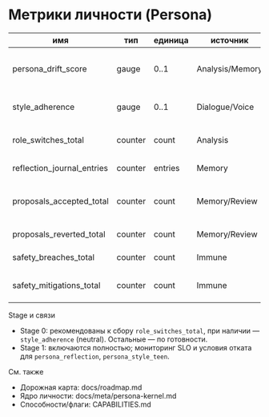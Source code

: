 <!-- neira:meta
id: NEI-20250830-Persona-Metrics
intent: docs
summary: |
  Метрики личности: дрейф, соответствие стилю, переключения ролей и артефакты рефлексии. Привязка к Stage 0/1 и CAPABILITIES.
-->

# Метрики личности (Persona)

| имя | тип | единица | источник | описание |
|---|---|---|---|---|
| persona_drift_score | gauge | 0..1 | Analysis/Memory | Отклонение ответа от сводки ядра личности (0 — полное соответствие). |
| style_adherence | gauge | 0..1 | Dialogue/Voice | Доля соблюдения выбранного стиля/интенсивности. |
| role_switches_total | counter | count | Analysis | Количество переключений ролей (coder/editor/architect). |
| reflection_journal_entries | counter | entries | Memory | Количество записей в журнале рефлексии. |
| proposals_accepted_total | counter | count | Memory/Review | Принятые предложения по коррекции ядра/политик. |
| proposals_reverted_total | counter | count | Memory/Review | Откаты предложений после canary. |
| safety_breaches_total | counter | count | Immune | Нарушения политик безопасности. |
| safety_mitigations_total | counter | count | Immune | Сработавшие меры защиты/маскирования. |

Stage и связи
- Stage 0: рекомендованы к сбору `role_switches_total`, при наличии — `style_adherence` (neutral). Остальные — по готовности.
- Stage 1: включаются полностью; мониторинг SLO и условия отката для `persona_reflection`, `persona_style_teen`.

См. также
- Дорожная карта: docs/roadmap.md
- Ядро личности: docs/meta/persona-kernel.md
- Способности/флаги: CAPABILITIES.md
